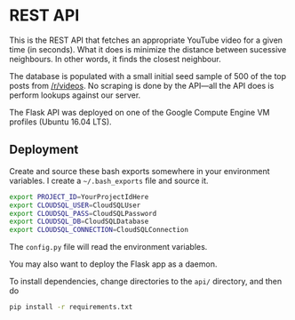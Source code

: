 # REST API
This is the REST API that fetches an appropriate YouTube video for a given time (in seconds). What it does is minimize the distance between sucessive neighbours. In other words, it finds the closest neighbour.

The database is populated with a small initial seed sample of 500 of the top posts from [/r/videos](https://www.reddit.com/r/videos/top). No scraping is done by the API&mdash;all the API does is perform lookups against our server.

The Flask API was deployed on one of the Google Compute Engine VM profiles (Ubuntu 16.04 LTS).

## Deployment
Create and source these bash exports somewhere in your environment variables. I create a ``~/.bash_exports`` file and source it.

```bash
export PROJECT_ID=YourProjectIdHere
export CLOUDSQL_USER=CloudSQLUser
export CLOUDSQL_PASS=CloudSQLPassword
export CLOUDSQL_DB=CloudSQLDatabase
export CLOUDSQL_CONNECTION=CloudSQLConnection
```

The ``config.py`` file will read the environment variables.

You may also want to deploy the Flask app as a daemon.

To install dependencies, change directories to the ``api/`` directory, and then do

```bash
pip install -r requirements.txt
```
